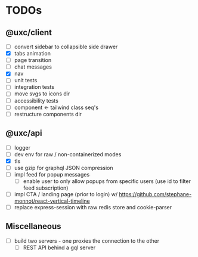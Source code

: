 # TODOs

## @uxc/client

- [ ] convert sidebar to collapsible side drawer
- [x] tabs animation
- [ ] page transition
- [ ] chat messages
- [x] nav
- [ ] unit tests
- [ ] integration tests
- [ ] move svgs to icons dir
- [ ] accessibility tests
- [ ] component <- tailwind class seq's
- [ ] restructure components dir

## @uxc/api

- [ ] logger
- [ ] dev env for raw / non-containerized modes
- [x] tls
- [ ] use gzip for graphql JSON compression
- [ ] impl feed for popup messages
  - [ ] enable user to only allow popups from specific users
  (use id to filter feed subscription)
- [ ] impl CTA / landing page (prior to login) w/ https://github.com/stephane-monnot/react-vertical-timeline
- [ ] replace express-session with raw redis store and cookie-parser

## Miscellaneous

- [ ] build two servers - one proxies the connection to the other
  - [ ] REST API behind a gql server
